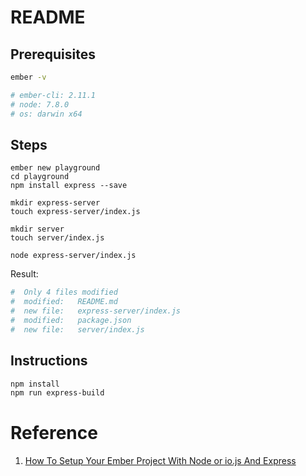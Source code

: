 # README

## Prerequisites

```bash
ember -v

# ember-cli: 2.11.1
# node: 7.8.0
# os: darwin x64
```

## Steps

```
ember new playground
cd playground
npm install express --save

mkdir express-server
touch express-server/index.js

mkdir server
touch server/index.js

node express-server/index.js
```

Result:

```bash
#  Only 4 files modified
#  modified:   README.md
#  new file:   express-server/index.js
#  modified:   package.json
#  new file:   server/index.js

````

## Instructions

```bash
npm install
npm run express-build
```


# Reference

1. [How To Setup Your Ember Project With Node or io.js And Express](http://www.programwitherik.com/setup-your-ember-project-with-node/)
